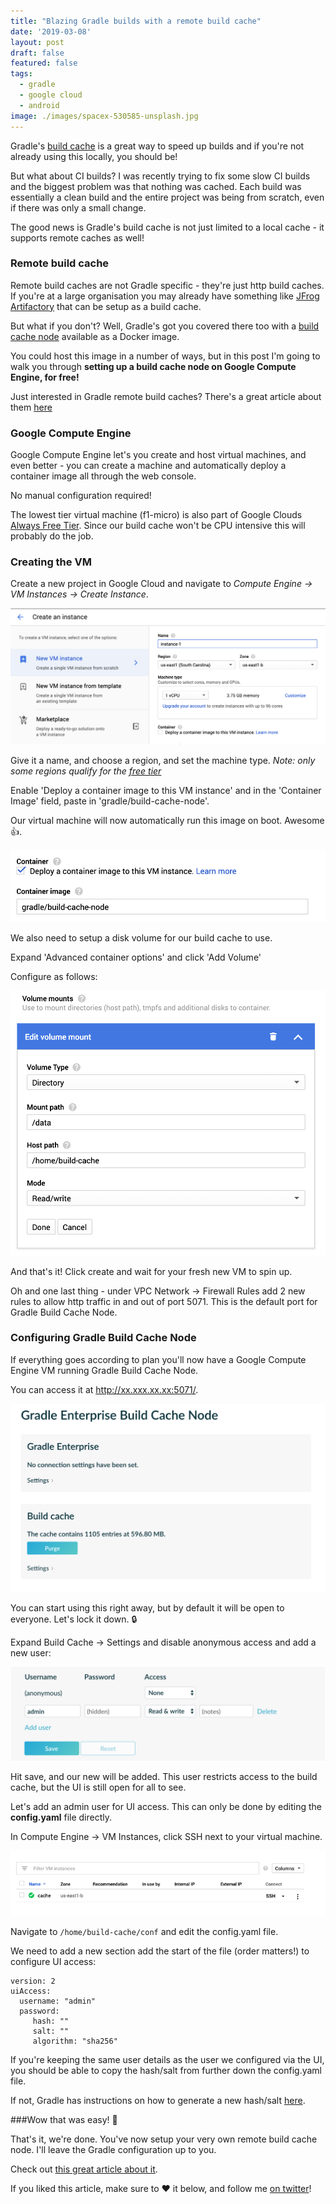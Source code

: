 ```yaml
---
title: "Blazing Gradle builds with a remote build cache"
date: '2019-03-08'
layout: post
draft: false
featured: false
tags:
  - gradle
  - google cloud
  - android
image: ./images/spacex-530585-unsplash.jpg
---
```


Gradle's [build cache](https://guides.gradle.org/using-build-cache/) is a great way to speed up builds and if you're not already using this locally, you should be!

But what about CI builds? I was recently trying to fix some slow CI builds and the biggest problem was that nothing was cached. Each build was essentially a clean build and the entire project was being from scratch, even if there was only a small change.

The good news is Gradle's build cache is not just limited to a local cache - it supports remote caches as well!

### Remote build cache

Remote build caches are not Gradle specific - they're just http build caches. If you're at a large organisation you may already have something like [JFrog Artifactory](https://jfrog.com/artifactory/) that can be setup as a build cache.

But what if you don't? Well, Gradle's got you covered there too with a [build cache node](https://docs.gradle.com/build-cache-node/) available as a Docker image. 

You could host this image in a number of ways, but in this post I'm going to walk you through **setting up a build cache node on Google Compute Engine, for free!**

Just interested in Gradle remote build caches? There's a great article about them [here](https://medium.com/@cesarmcferreira/using-gradle-build-cache-server-73d7680baf2a)

### Google Compute Engine

Google Compute Engine let's you create and host virtual machines, and even better - you can create a machine and automatically deploy a container image all through the web console. 

No manual configuration required!

The lowest tier virtual machine (f1-micro) is also part of Google Clouds [Always Free Tier](https://cloud.google.com/compute/pricing). Since our build cache won't be CPU intensive this will probably do the job.

### Creating the VM

Create a new project in Google Cloud and navigate to *Compute Engine -> VM Instances -> Create Instance*.

![Let's create our new virtual machine!](./images/build-cache/create-vm-instance.png)

Give it a name, and choose a region, and set the machine type.
*Note: only some regions qualify for the [free tier](https://cloud.google.com/compute/pricing)*

Enable 'Deploy a container image to this VM instance' and in the 'Container Image' field, paste in 'gradle/build-cache-node'.

Our virtual machine will now automatically run this image on boot. Awesome 👍.

![Configuring the container image](./images/build-cache/container-image.png)

We also need to setup a disk volume for our build cache to use.

Expand 'Advanced container options' and click 'Add Volume'

Configure as follows:

![Setup a disk volume](./images/build-cache/create-volume.png)

And that's it! Click create and wait for your fresh new VM to spin up.

Oh and one last thing - under VPC Network -> Firewall Rules add 2 new rules to allow http traffic in and out of port 5071. This is the default port for Gradle Build Cache Node.

### Configuring Gradle Build Cache Node

If everything goes according to plan you'll now have a Google Compute Engine VM running Gradle Build Cache Node.

You can access it at http://xx.xxx.xx.xx:5071/.

![Our very own remote build cache](./images/build-cache/build-cache-node.png)

You can start using this right away, but by default it will be open to everyone. Let's lock it down. 🔒

Expand Build Cache -> Settings and disable anonymous access and add a new user:

![Securing our build cache](./images/build-cache/build-cache-user.png)

Hit save, and our new will be added. This user restricts access to the build cache, but the UI is still open for all to see.

Let's add an admin user for UI access. This can only be done by editing the **config.yaml** file directly.

In Compute Engine -> VM Instances, click SSH next to your virtual machine.

![Connect to our VM over SSH](./images/build-cache/ssh-access.png)

Navigate to `/home/build-cache/conf` and edit the config.yaml file.

We need to add a new section add the start of the file (order matters!) to configure UI access:

```
version: 2
uiAccess:
  username: "admin"
  password:
     hash: ""
     salt: ""
     algorithm: "sha256"
```

If you're keeping the same user details as the user we configured via the UI, you should be able to copy the hash/salt from further down the config.yaml file.

If not, Gradle has instructions on how to generate a new hash/salt [here](https://docs.gradle.com/build-cache-node/#generating_password_hashes). 

###Wow that was easy! 🎉

That's it, we're done. You've now setup your very own remote build cache node. I'll leave the Gradle configuration up to you.

Check out [this great article about it](https://medium.com/@cesarmcferreira/using-gradle-build-cache-server-73d7680baf2a).



If you liked this article, make sure to ❤ it below, and follow me [on twitter](https://goo.gl/OgwlgJ)!